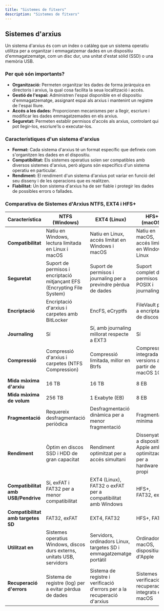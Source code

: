 ```yaml
---
title: "Sistemes de fitxers"
description: "Sistemes de fitxers"
---
```


## Sistemes d'arxius

Un sistema d'arxius és com un índex o catàleg que un sistema operatiu utilitza per a organitzar i emmagatzemar dades en un dispositiu d'emmagatzematge, com un disc dur, una unitat d'estat sòlid (SSD) o una memòria USB.

### Per què són importants?

-   **Organització:** Permeten organitzar les dades de forma jeràrquica en directoris i arxius, la qual cosa facilita la seua localització i accés.
-   **Gestió de l'espai:** Administren l'espai disponible en el dispositiu d'emmagatzematge, assignant espai als arxius i mantenint un registre de l'espai lliure.
-   **Accés a les dades:** Proporcionen mecanismes per a llegir, escriure i modificar les dades emmagatzemades en els arxius.
-   **Seguretat:** Permeten establir permisos d'accés als arxius, controlant qui pot llegir-los, escriure'ls o executar-los.

### Característiques d'un sistema d'arxius

-   **Format:** Cada sistema d'arxius té un format específic que defineix com s'organitzen les dades en el dispositiu.
-   **Compatibilitat:** Els sistemes operatius solen ser compatibles amb diversos sistemes d'arxius, però alguns són específics d'un sistema operatiu en particular.
-   **Rendiment:** El rendiment d'un sistema d'arxius pot variar en funció del seu disseny i de les operacions que es realitzen.
-   **Fiabilitat:** Un bon sistema d'arxius ha de ser fiable i protegir les dades de possibles errors o fallades.

### Comparativa de Sistemes d'Arxius NTFS, EXT4 i HFS+

| Característica             | NTFS (Windows)                                                                                                                                                                                                                                                                                              | EXT4 (Linux)                                                                                                                                                                                                                                                                                          | HFS+ (macOS)                                                                                                                                                                                                                                                                                             |
|--------------------------|------------------------------------------------------------------------------------------------------------------------------------------------------------------------------------------------------------------------------------------------------------------------------------------------------------------|--------------------------------------------------------------------------------------------------------------------------------------------------------------------------------------------------------------------------------------------------------------------------------------------------------------|-------------------------------------------------------------------------------------------------------------------------------------------------------------------------------------------------------------------------------------------------------------------------------------------------------------|
| **Compatibilitat**     | Natiu en Windows, lectura limitada en Linux i macOS                                                                                                                                                                                                                                                             | Natiu en Linux, accés limitat en Windows i macOS                                                                                                                                                                                                                                                        | Natiu en macOS, accés limitat en Windows i Linux                                                                                                                                                                                                                                                          |
| **Seguretat**           | Suport de permisos i encriptació mitjançant EFS (Encrypting File System)                                                                                                                                                                                                                                              | Suport de permisos i journaling per a previndre pèrdua de dades                                                                                                                                                                                                                                                 | Suport complet de permisos POSIX i journaling                                                                                                                                                                                                                                                          |
| **Encriptació**         | Encriptació d'arxius i carpetes amb BitLocker                                                                                                                                                                                                                                                                         | EncFS, eCryptfs                                                                                                                                                                                                                                                                                           | FileVault per a encriptació de discos                                                                                                                                                                                                                                                                         |
| **Journaling**           | Sí                                                                                                                                                                                                                                                                                                             | Sí, amb journaling millorat respecte a EXT3                                                                                                                                                                                                                                                                    | Sí                                                                                                                                                                                                                                                                                                            |
| **Compressió**           | Compressió d'arxius i carpetes (NTFS Compression)                                                                                                                                                                                                                                                                      | Compressió limitada, millor en Btrfs                                                                                                                                                                                                                                                                          | Compressió integrada en versions a partir de macOS 10.6                                                                                                                                                                                                                                                      |
| **Mida màxima d'arxiu** | 16 TB                                                                                                                                                                                                                                                                                                             | 16 TB                                                                                                                                                                                                                                                                                                      | 8 EB                                                                                                                                                                                                                                                                                                      |
| **Mida màxima de volum** | 256 TB                                                                                                                                                                                                                                                                                                            | 1 Exabyte (EB)                                                                                                                                                                                                                                                                                                  | 8 EB                                                                                                                                                                                                                                                                                                      |
| **Fragmentació**       | Requereix desfragmentació periòdica                                                                                                                                                                                                                                                                                    | Desfragmentació dinàmica per a menor fragmentació                                                                                                                                                                                                                                                              | Fragmentació mínima                                                                                                                                                                                                                                                                                         |
| **Rendiment**         | Òptim en discos SSD i HDD de gran capacitat                                                                                                                                                                                                                                                                         | Rendiment optimitzat per a accés simultani                                                                                                                                                                                                                                                                 | Dissenyat per a dispositius Apple amb optimització per a hardware propi                                                                                                                                                                                                                                       |
| **Compatibilitat amb USB/Pendrive** | Sí, exFAT i FAT32 per a menor compatibilitat                                                                                                                                                                                                                                                                             | EXT4 (Linux), FAT32 o exFAT per a compatibilitat amb Windows                                                                                                                                                                                                                                                  | HFS+, FAT32, exFAT                                                                                                                                                                                                                                                                                            |
| **Compatibilitat amb targetes SD** | FAT32, exFAT                                                                                                                                                                                                                                                                                                        | EXT4, FAT32                                                                                                                                                                                                                                                                                           | HFS+, FAT32                                                                                                                                                                                                                                                                                            |
| **Utilitzat en**        | Sistemes operatius Windows, discos durs externs, unitats USB, servidors                                                                                                                                                                                                                                          | Servidors, ordinadors Linux, targetes SD i emmagatzematge portàtil                                                                                                                                                                                                                                          | Ordinadors macOS, dispositius d'Apple                                                                                                                                                                                                                                                                 |
| **Recuperació d'errors** | Sistema de registre (log) per a evitar pèrdua de dades                                                                                                                                                                                                                                                                  | Sistema de registre i verificació d'errors per a la recuperació d'arxius                                                                                                                                                                                                                              | Sistemes de verificació i recuperació integrats en macOS                                                                                                                                                                                                                                                  |

